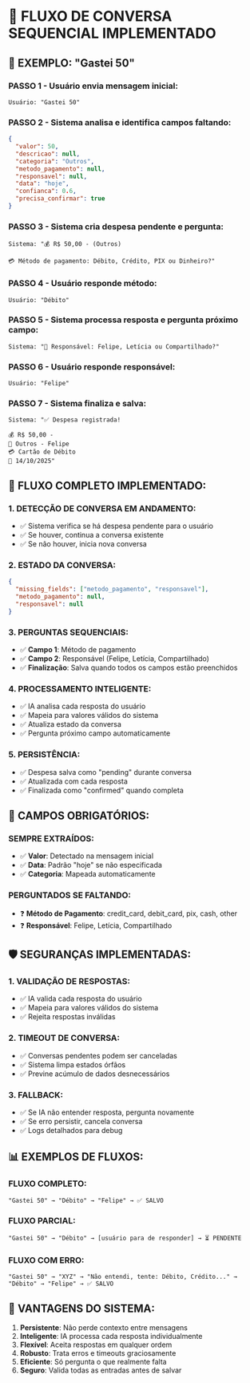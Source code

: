 # 🔄 FLUXO DE CONVERSA SEQUENCIAL IMPLEMENTADO

## 📱 **EXEMPLO: "Gastei 50"**

### **PASSO 1 - Usuário envia mensagem inicial:**
```
Usuário: "Gastei 50"
```

### **PASSO 2 - Sistema analisa e identifica campos faltando:**
```json
{
  "valor": 50,
  "descricao": null,
  "categoria": "Outros",
  "metodo_pagamento": null,
  "responsavel": null,
  "data": "hoje",
  "confianca": 0.6,
  "precisa_confirmar": true
}
```

### **PASSO 3 - Sistema cria despesa pendente e pergunta:**
```
Sistema: "💰 R$ 50,00 - (Outros)

💳 Método de pagamento: Débito, Crédito, PIX ou Dinheiro?"
```

### **PASSO 4 - Usuário responde método:**
```
Usuário: "Débito"
```

### **PASSO 5 - Sistema processa resposta e pergunta próximo campo:**
```
Sistema: "👤 Responsável: Felipe, Letícia ou Compartilhado?"
```

### **PASSO 6 - Usuário responde responsável:**
```
Usuário: "Felipe"
```

### **PASSO 7 - Sistema finaliza e salva:**
```
Sistema: "✅ Despesa registrada!

💰 R$ 50,00 - 
📂 Outros - Felipe
💳 Cartão de Débito
📅 14/10/2025"
```

## 🔄 **FLUXO COMPLETO IMPLEMENTADO:**

### **1. DETECÇÃO DE CONVERSA EM ANDAMENTO:**
- ✅ Sistema verifica se há despesa pendente para o usuário
- ✅ Se houver, continua a conversa existente
- ✅ Se não houver, inicia nova conversa

### **2. ESTADO DA CONVERSA:**
```json
{
  "missing_fields": ["metodo_pagamento", "responsavel"],
  "metodo_pagamento": null,
  "responsavel": null
}
```

### **3. PERGUNTAS SEQUENCIAIS:**
- ✅ **Campo 1**: Método de pagamento
- ✅ **Campo 2**: Responsável (Felipe, Letícia, Compartilhado)
- ✅ **Finalização**: Salva quando todos os campos estão preenchidos

### **4. PROCESSAMENTO INTELIGENTE:**
- ✅ IA analisa cada resposta do usuário
- ✅ Mapeia para valores válidos do sistema
- ✅ Atualiza estado da conversa
- ✅ Pergunta próximo campo automaticamente

### **5. PERSISTÊNCIA:**
- ✅ Despesa salva como "pending" durante conversa
- ✅ Atualizada com cada resposta
- ✅ Finalizada como "confirmed" quando completa

## 🎯 **CAMPOS OBRIGATÓRIOS:**

### **SEMPRE EXTRAÍDOS:**
- ✅ **Valor**: Detectado na mensagem inicial
- ✅ **Data**: Padrão "hoje" se não especificada
- ✅ **Categoria**: Mapeada automaticamente

### **PERGUNTADOS SE FALTANDO:**
- ❓ **Método de Pagamento**: credit_card, debit_card, pix, cash, other
- ❓ **Responsável**: Felipe, Letícia, Compartilhado

## 🛡️ **SEGURANÇAS IMPLEMENTADAS:**

### **1. VALIDAÇÃO DE RESPOSTAS:**
- ✅ IA valida cada resposta do usuário
- ✅ Mapeia para valores válidos do sistema
- ✅ Rejeita respostas inválidas

### **2. TIMEOUT DE CONVERSA:**
- ✅ Conversas pendentes podem ser canceladas
- ✅ Sistema limpa estados órfãos
- ✅ Previne acúmulo de dados desnecessários

### **3. FALLBACK:**
- ✅ Se IA não entender resposta, pergunta novamente
- ✅ Se erro persistir, cancela conversa
- ✅ Logs detalhados para debug

## 📊 **EXEMPLOS DE FLUXOS:**

### **FLUXO COMPLETO:**
```
"Gastei 50" → "Débito" → "Felipe" → ✅ SALVO
```

### **FLUXO PARCIAL:**
```
"Gastei 50" → "Débito" → [usuário para de responder] → ⏳ PENDENTE
```

### **FLUXO COM ERRO:**
```
"Gastei 50" → "XYZ" → "Não entendi, tente: Débito, Crédito..." → "Débito" → "Felipe" → ✅ SALVO
```

## 🚀 **VANTAGENS DO SISTEMA:**

1. **Persistente**: Não perde contexto entre mensagens
2. **Inteligente**: IA processa cada resposta individualmente
3. **Flexível**: Aceita respostas em qualquer ordem
4. **Robusto**: Trata erros e timeouts graciosamente
5. **Eficiente**: Só pergunta o que realmente falta
6. **Seguro**: Valida todas as entradas antes de salvar
